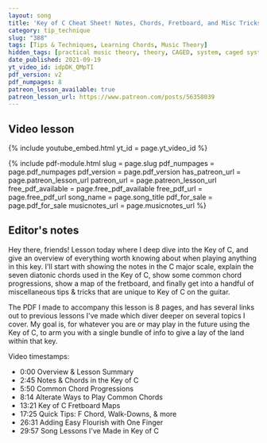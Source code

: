 ```yaml
---
layout: song
title: 'Key of C Cheat Sheet! Notes, Chords, Fretboard, and Misc Tricks'
category: tip_technique
slug: "388"
tags: [Tips & Techniques, Learning Chords, Music Theory]
hidden_tags: [practical music theory, theory, CAGED, system, caged system]
date_published: 2021-09-19
yt_video_id: idpDK_QMpTI
pdf_version: v2
pdf_numpages: 8
patreon_lesson_available: true
patreon_lesson_url: https://www.patreon.com/posts/56358039
---
```


## Video lesson

{% include youtube_embed.html yt_id = page.yt_video_id %}

{% include pdf-module.html slug = page.slug pdf_numpages = page.pdf_numpages pdf_version = page.pdf_version has_patreon_url = page.patreon_lesson_url patreon_url = page.patreon_lesson_url free_pdf_available = page.free_pdf_available free_pdf_url = page.free_pdf_url song_name = page.song_title pdf_for_sale = page.pdf_for_sale musicnotes_url = page.musicnotes_url %}

## Editor's notes

Hey there, friends! Lesson today where I deep dive into the Key of C, and give an overview of everything worth knowing about when playing anything in this key. I'll start with showing the notes in the C major scale, explain the seven diatonic chords used in the Key of C, show some common chord progressions, show a map of the fretboard, and finally get into a handful of miscellaneous tips & tricks that are unique to Key of C on the guitar.

The PDF I made to accompany this lesson is 8 pages, and has several links out to previous lessons I've made which diver deeper on several topics I cover. My goal is, for whatever you are or may play in the future using the Key of C, to arm you with a single bundle of info to give a lay of the land within that key.

Video timestamps:

- 0:00 Overview & Lesson Summary
- 2:45 Notes & Chords in the Key of C
- 5:50 Common Chord Progressions
- 8:14 Alterate Ways to Play Common Chords
- 13:21 Key of C Fretboard Maps
- 17:25 Quick Tips: F Chord, Walk-Downs, & more
- 26:31 Adding Easy Flourish with One Finger
- 29:57 Song Lessons I've Made in Key of C
